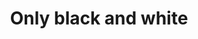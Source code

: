 ---
layout: home
title: Only black and white
permalink: /b+w/
pagination: 
  enabled: true
  category: b+w
  permalink: /:num/
  sort_field: 'title'
  sort_reverse: false
---